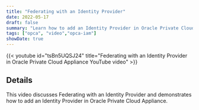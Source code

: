 ```yaml
---
title: "Federating with an Identity Provider"
date: 2022-05-17
draft: false
summary: "Learn how to add an Identity Provider in Oracle Private Cloud Applicance."
tags: ["opca", "video","opca-iam"]
showDate: true
---
```


{{< youtube id="tsBn5UQSJ24" title="Federating with an Identity Provider in Oracle Private Cloud Appliance YouTube video" >}}

## Details

This video discusses Federating with an Identity Provider and demonstrates how to add an Identity Provider in Oracle Private Cloud Appliance.
